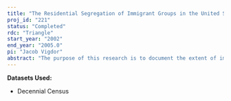 ```yaml
---
title: "The Residential Segregation of Immigrant Groups in the United States, 1910-2000"
proj_id: "221"
status: "Completed"
rdc: "Triangle"
start_year: "2002"
end_year: "2005.0"
pi: "Jacob Vigdor"
abstract: "The purpose of this research is to document the extent of immigrant segregation in U.S. metropolitan areas, explain the formation and dissipation of immigrant ghettos, and examine the implications of residential concentration for immigrants’ socioeconomic and developmental well-being. The project will make use of public-use Census data to compute segregation indices and statistically analyze residential location choices and individual outcomes in 1910. The project will use non-public use Census microdata to perform statistical analysis in 1990, as well as 1980 and 2000 as the data become available. This project will benefit the Census Bureau in two ways. First, the segregation data derived from this effort will complement the Bureau’s own data on residential segregation, which to this point has focused on broad racial categories rather than individual immigrant groups. Second, learning about the dynamic evolution of immigrant enclaves will assist the Bureau in planning for future Census enumerations."
---
```


**Datasets Used:**

  - Decennial Census 

